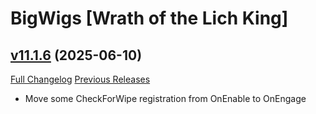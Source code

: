 # BigWigs [Wrath of the Lich King]

## [v11.1.6](https://github.com/BigWigsMods/BigWigs_WrathOfTheLichKing/tree/v11.1.6) (2025-06-10)
[Full Changelog](https://github.com/BigWigsMods/BigWigs_WrathOfTheLichKing/compare/v11.1.5...v11.1.6) [Previous Releases](https://github.com/BigWigsMods/BigWigs_WrathOfTheLichKing/releases)

- Move some CheckForWipe registration from OnEnable to OnEngage  
